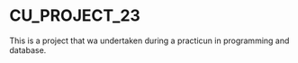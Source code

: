 # CU_PROJECT_23
This is a project that wa undertaken during a practicun in programming and database.
